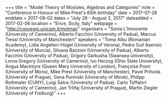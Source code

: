 +++
title = "Model Theory of Modules, Algebras and Categories"
note = "Conference in Honour of Mike Prest's 65th birthday"
date = 2017-07-28
enddate = 2017-08-02
dates = "July 28 - August 2, 2017"
dateadded = 2017-02-06
location = "Erice, Sicily, Italy"
webpage = "http://convegni.unicam.it/motmac"
organisers = "Sonia L'Innocente (University of Camerino), Alberto Facchini (University of Padua), Marcus Tressl (University of Manchester)"
speakers = "Toma Albu (Romanian Academy), Lidia Angelieri-Hügel (University of Verona), Pedro Guil Asensio (University of Murcia), Silvana Bazzoni (University of Padua), Alberto Facchini (University of Padua), Grigory Garkusha (Swansea University), Lorna Gregory (University of Camerino), Ivo Herzog (Ohio State University), Angus Macintyre (Queen Mary University of London), Françoise Point (University of Mons), Mike Prest (University of Manchester), Pavel Prihoda (University of Prague), Gena Puninski (University of Minsk), Philipp Rothmaler (CUNY), Luigi Salce (University of Padua), Carlo Toffalori (University of Camerino), Jan Trlifaj (University of Prague), Martin Ziegler (University of Freiburg)"
+++
